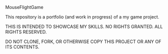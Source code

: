 MouseFlightGame

This repository is a portfolio (and work in progress) of a my game project. 

THIS IS INTENDED TO SHOWCASE MY SKILLS. 
NO RIGHTS GRANTED.
ALL RIGHTS RESERVED.

DO NOT CLONE, FORK, OR OTHERWISE COPY THIS PROJECT OR ANY OF ITS CONTENTS.
